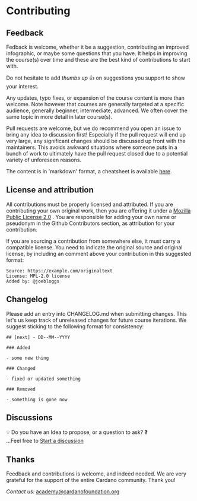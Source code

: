 # Contributing

## Feedback

Fedback is welcome, whether it be a suggestion, contributing an improved infographic, or maybe some questions that you have. It helps in improving the course(s) over time and these are the best kind of contributions to start with.

Do not hesitate to add *thumbs up* 👍 on suggestions you support to show your interest.

Any updates, typo fixes, or expansion of the course content is more than welcome. Note however that courses are generally targeted at a specific audience, generally beginner, intermediate, advanced. We often cover the same topic in more detail in later course(s).

Pull requests are welcome, but we do recommend you open an issue to bring any idea to discussion first! Especially if the pull request will end up very large, any significant changes should be discussed up front with the maintainers. This avoids awkward situations where someone puts in a bunch of work to ultimately have the pull request closed due to a potential variety of unforeseen reasons.

The content is in 'markdown' format, a cheatsheet is available [here](https://www.markdownguide.org/cheat-sheet/).

## License and attribution

All contributions must be properly licensed and attributed. If you are contributing your own original work, then you are offering it under a [Mozilla Public License 2.0](https://github.com/cardano-foundation/cardano-academy/blob/main/LICENSE) . You are responsible for adding your own name or pseudonym in the Github Contributors section, as attribution for your contribution.

If you are sourcing a contribution from somewhere else, it must carry a compatible license. You need to indicate the original source and original license, by including an comment above your contribution in this suggested format:

```
Source: https://example.com/originaltext
License: MPL-2.0 license
Added by: @joebloggs
```

## Changelog

Please add an entry into CHANGELOG.md when submitting changes. This let's us keep track of unreleased changes for future course iterations. We suggest sticking to the following format for consistency:

```
## [next] - DD--MM--YYYY

### Added

- some new thing

### Changed

- fixed or updated something

### Removed

- something is gone now
```

## Discussions

💡 Do you have an Idea to propose, or a question to ask? ❓<br>
...Feel free to [Start a discussion](https://github.com/cardano-foundation/cardano-academy/discussions/new/choose)

## Thanks
Feedback and contributions is welcome, and indeed needed. We are very grateful for the support of the entire Cardano community. Thank you!

*Contact us:* <academy@cardanofoundation.org>
